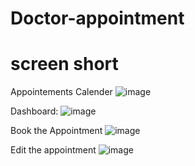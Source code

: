 # Doctor-appointment


# screen short
Appointements Calender
![image](https://github.com/user-attachments/assets/d22f7472-ab6f-466e-8926-9d709d7f419f)

Dashboard:
![image](https://github.com/user-attachments/assets/ab9b0b29-8467-4486-9bbf-af77c0dea9d9)

Book the Appointment
![image](https://github.com/user-attachments/assets/e549eac2-0c3f-4b4c-8ac1-325183879c6c)


Edit the appointment
![image](https://github.com/user-attachments/assets/3e47a17f-aa93-4dcc-8acb-6d202c37cf03)


